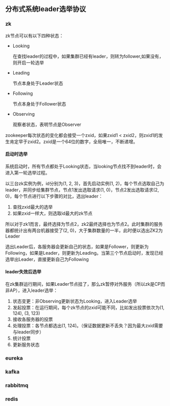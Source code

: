 ## 分布式系统leader选举协议

### zk

zk节点可以有以下四种状态：

* Looking

	在查找leader的过程中，如果集群已经有leader，则转为follower,如果没有，则开启一轮选举

* Leading

	节点本身处于Leader状态
	
* Following

	节点本身处于Follower状态

* Observing

	观察者状态，表明节点是Observer
	
zookeeper每次状态的变化都会接受一个zxid，如果zxid1 < zxid2，则zxid1的发生肯定早于zxid2。zxid是一个64位的数字，全局唯一，不断递增。

#### 启动时选举

系统启动时，所有节点都处于Looking状态，当looking节点找不到leader时，会进入第一轮选举过程。

以三台zk实例为例，id分别为(1, 2, 3)，首先启动实例(1, 2)，每个节点选取自己为leader，并同步给集群节点，节点1发出选取请求(1, 0)，节点2发出选取请求(2, 0)，每个节点进行以下步骤的对比，选出leader：

1. 查找zxid最大的选举
2. 如果zxid一样大，则选取id最大的zk节点

所以对于zk1而言，最终选择为节点2，zk2最终选择也为节点2。此时集群的服务器都统计出有两台机器接受了(2, 0)，大于集群数量的一半，此时便以选出ZK2为Leader

选出Leader后，各服务器会更新自己的状态，如果是Follower，则更新为Following，如果是Leader，则更新为Leading。当第三个节点启动时，发现已经选举出Leader，直接更新自己为Following

#### leader失效后选举

在zk集群运行期间，如果Leader节点挂了，那么zk暂停对外服务（所以zk是CP而非AP），进入leader选举：

1. 状态变更：非Observing更新状态为Looking，进入Leader选举
2. 发起投票：在运行期间，每个zk节点的zxid可能不同，比如发出投票依次为(1, 124), (3, 123)
3. 接收各服务器的投票
4. 处理投票：各节点都选出(1, 124)。（保证数据更新不丢失？因为最大zxid需要与leader同步）
5. 统计投票
6. 更新服务状态

### eureka


### kafka


### rabbitmq


### redis
